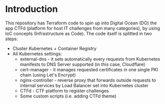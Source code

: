 # Introduction

This repository has Terraform code to spin up into Digital Ocean (DO) the app CTFd (platform for host IT challenges from many categories), by using IoC concepts (Infrastructure as Code). The code itself is splitted in two steps:

* Cluster Kubernetes + Container Registry
* All Kubernetes settings:
  * external-dns - it sets automatically every requests from Kubernetes manifests to DNS Server supported (in this case, Cloudflare)
  * cert-manager - it manages requested certificates in one single PKI chain (using Let's Encrypt)
  * nginx-controller - reverse proxy that forwards outside requests to internal services by Load Balancer set into Kubernetes cluster
  * CTFd - CTF platform to register challenges
  * Some custom scripts (i.e. adding CTFd theme)